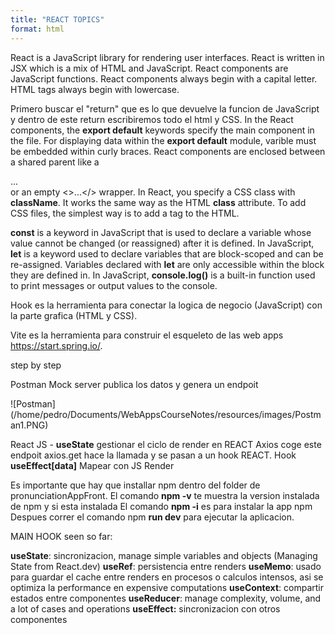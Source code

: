 ```yaml
---
title: "REACT TOPICS"
format: html
---
```


React is a JavaScript library for rendering user interfaces.
React is written in JSX which is a mix of HTML and JavaScript.
React components are JavaScript functions.
React components always begin with a capital letter.
HTML tags always begin with lowercase.

Primero buscar el "return" que es lo que devuelve la funcion de JavaScript y dentro de este return escribiremos todo el html y CSS.
In the React components, the **export default** keywords specify the main component in the file.
For displaying data within the **export default** module, varible must be embedded within curly braces.
React components are enclosed between a shared parent like a <div>...</div> or an empty <>...</> wrapper.
In React, you specify a CSS class with **className**. It works the same way as the HTML **class** attribute.
To add CSS files, the simplest way is to add a <link> tag to the HTML.

**const** is a keyword in JavaScript that is used to declare a variable whose value cannot be changed (or reassigned) after it is defined.
In JavaScript, **let** is a keyword used to declare variables that are block-scoped and can be re-assigned. Variables declared with **let** are only accessible within the block they are defined in.
In JavaScript, **console.log()** is a built-in function used to print messages or output values to the console. 

Hook es la herramienta para conectar la logica de negocio (JavaScript) con la parte grafica (HTML y CSS).

Vite es la herramienta para construir el esqueleto de las web apps https://start.spring.io/.

step by step

Postman Mock server publica los datos y genera un endpoit

![Postman] (/home/pedro/Documents/WebAppsCourseNotes/resources/images/Postman1.PNG)

React JS - **useState** gestionar el ciclo de render en REACT
Axios coge este endpoit
axios.get hace la llamada y se pasan a un hook
REACT. Hook **useEffect[data]**
Mapear con JS
Render

Es importante que hay que installar npm dentro del folder de pronunciationAppFront.
El comando **npm -v** te muestra la version instalada de npm y si esta instalada
El comando **npm -i** es para instalar la app npm
Despues correr el comando npm **run dev** para ejecutar la aplicacion.

MAIN HOOK seen so far:

**useState**: sincronizacion, manage simple variables and objects (Managing State from React.dev)
**useRef**: persistencia entre renders
**useMemo**: usado para guardar el cache entre renders en procesos o calculos intensos, asi se optimiza la performance en expensive computations
**useContext**: compartir estados entre componentes
**useReducer**: manage complexity, volume, and a lot of cases and operations
**useEffect:** sincronizacion con otros componentes